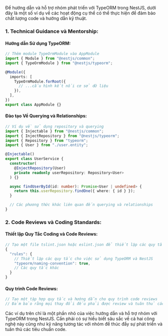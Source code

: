 Để hướng dẫn và hỗ trợ nhóm phát triển với TypeORM trong NestJS, dưới đây là một số ví dụ về các hoạt động cụ thể có thể thực hiện để đảm bảo chất lượng code và hướng dẫn kỹ thuật.

### 1. Technical Guidance và Mentorship:

#### Hướng dẫn Sử dụng TypeORM:

```typescript
// Thêm module TypeOrmModule vào AppModule
import { Module } from "@nestjs/common";
import { TypeOrmModule } from "@nestjs/typeorm";

@Module({
  imports: [
    TypeOrmModule.forRoot({
      // ...cấu hình kết nối cơ sở dữ liệu
    }),
  ],
})
export class AppModule {}
```

#### Đào tạo Về Querying và Relationships:

```typescript
// Ví dụ về sử dụng repository và querying
import { Injectable } from "@nestjs/common";
import { InjectRepository } from "@nestjs/typeorm";
import { Repository } from "typeorm";
import { User } from "./user.entity";

@Injectable()
export class UserService {
  constructor(
    @InjectRepository(User)
    private readonly userRepository: Repository<User>
  ) {}

  async findUserById(id: number): Promise<User | undefined> {
    return this.userRepository.findOne({ where: { id } });
  }

  // Các phương thức khác liên quan đến querying và relationships
}
```

### 2. Code Reviews và Coding Standards:

#### Thiết lập Quy Tắc Coding và Code Reviews:

```typescript
// Tạo một file tslint.json hoặc eslint.json để thiết lập các quy tắc coding standards
{
  "rules": {
    // Thiết lập các quy tắc cho việc sử dụng TypeORM và NestJS
    "typeorm/naming-convention": true,
    // Các quy tắc khác
  }
}
```

#### Quy trình Code Reviews:

```typescript
// Tạo một tập hợp quy tắc và hướng dẫn cho quy trình code reviews
// Đảm bảo rằng mọi thay đổi đều phải được review và tuân thủ các standards đã đặt ra.
```

Các ví dụ trên chỉ là một phần nhỏ của việc hướng dẫn và hỗ trợ nhóm với TypeORM trong NestJS. Cần phải có sự hiểu biết sâu sắc về cả hai công nghệ này cũng như kỹ năng tương tác với nhóm để thúc đẩy sự phát triển và tuân thủ các tiêu chuẩn code.
